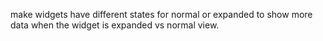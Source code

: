 make widgets have different states for normal or expanded to show more data when the widget is expanded vs normal view.
